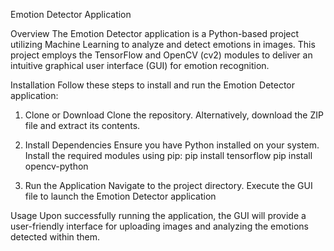 Emotion Detector Application

Overview
    The Emotion Detector application is a Python-based project utilizing Machine Learning to analyze and detect emotions in images.
    This project employs the TensorFlow and OpenCV (cv2) modules to deliver an intuitive graphical user interface (GUI) for emotion recognition.

Installation
Follow these steps to install and run the Emotion Detector application:

1. Clone or Download
    Clone the repository.
    Alternatively, download the ZIP file and extract its contents.

2. Install Dependencies
    Ensure you have Python installed on your system.
    Install the required modules using pip:
    pip install tensorflow
    pip install opencv-python

3. Run the Application
    Navigate to the project directory.
    Execute the GUI file to launch the Emotion Detector application

Usage
    Upon successfully running the application, the GUI will provide a user-friendly interface for uploading images and analyzing the emotions detected within them.
